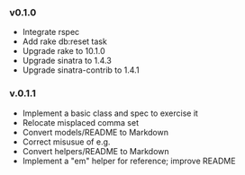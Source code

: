 ### v0.1.0
* Integrate rspec
* Add rake db:reset task
* Upgrade rake to 10.1.0
* Upgrade sinatra to 1.4.3
* Upgrade sinatra-contrib to 1.4.1

### v.0.1.1
* Implement a basic class and spec to exercise it
* Relocate misplaced comma set
* Convert models/README to Markdown
* Correct misusue of e.g.
* Convert helpers/README to Markdown
* Implement a "em" helper for reference; improve README
